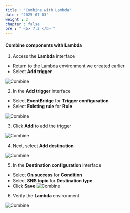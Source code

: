 ```yaml
---
title : "Combine with Lambda"
date : "2025-07-03"
weight : 2
chapter : false
pre : " <b> 7.2 </b> "
---
```


#### Combine components with Lambda
1. Access the **Lambda** interface
- Return to the Lambda environment we created earlier
- Select **Add trigger**

![Combine](/images/7.sns/Combine-(1).png)

2. In the **Add trigger** interface
- Select **EventBridge** for **Trigger configuration**
- Select **Existing rule** for **Rule**

![Combine](/images/7.sns/Combine-(2).png)

3. Click **Add** to add the trigger

![Combine](/images/7.sns/Combine-(3).png)

4. Next, select **Add destination**

![Combine](/images/7.sns/Combine-(4).png)

5. In the **Destination configuration** interface
- Select **On success** for **Condition**
- Select **SNS topic** for **Destination type**
- Click **Save**
![Combine](/images/7.sns/Combine-(5).png)

6. Verify the **Lambda** environment

![Combine](/images/7.sns/Combine-(6).png)